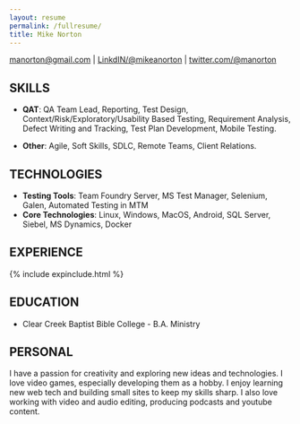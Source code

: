 ```yaml
---
layout: resume
permalink: /fullresume/
title: Mike Norton
---
```


manorton@gmail.com | [LinkdIN/@mikeanorton](https://www.linkedin.com/in/mikeanorton/) | [twitter.com/@manorton](https://twitter.com/manorton)

SKILLS
--------------
* **QAT**: QA Team Lead, Reporting, Test Design, Context/Risk/Exploratory/Usability Based Testing, Requirement Analysis, Defect Writing and Tracking, Test Plan Development, Mobile Testing.

* **Other**: Agile, Soft Skills, SDLC, Remote Teams, Client Relations.

TECHNOLOGIES
---------------
* **Testing Tools**: Team Foundry Server, MS Test Manager, Selenium, Galen, Automated Testing in MTM
* **Core Technologies**: Linux, Windows, MacOS, Android, SQL Server, Siebel, MS Dynamics, Docker 

EXPERIENCE
----------
{% include expinclude.html %}

EDUCATION
----------
 - Clear Creek Baptist Bible College - B.A. Ministry

PERSONAL
----------
I have a passion for creativity and exploring new ideas and technologies. I love video games, especially developing them as a hobby. I enjoy learning new web tech and building small sites to keep my skills sharp. I also love working with video and audio editing, producing podcasts and youtube content.